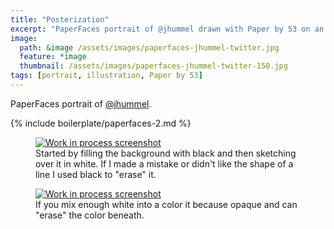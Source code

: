 ```yaml
---
title: "Posterization"
excerpt: "PaperFaces portrait of @jhummel drawn with Paper by 53 on an iPad."
image: 
  path: &image /assets/images/paperfaces-jhummel-twitter.jpg 
  feature: *image
  thumbnail: /assets/images/paperfaces-jhummel-twitter-150.jpg
tags: [portrait, illustration, Paper by 53]
---
```


PaperFaces portrait of [@jhummel](http://twitter.com/jhummel).

{% include boilerplate/paperfaces-2.md %}

<figure>
	<a href="/assets/images/paperfaces-jhummel-process-1-lg.jpg"><img src="/assets/images/paperfaces-jhummel-process-1-600.jpg" alt="Work in process screenshot"></a>
	<figcaption>Started by filling the background with black and then sketching over it in white. If I made a mistake or didn't like the shape of a line I used black to "erase" it.</figcaption>
</figure>

<figure>
	<a href="/assets/images/paperfaces-jhummel-process-2-lg.jpg"><img src="/assets/images/paperfaces-jhummel-process-2-600.jpg" alt="Work in process screenshot"></a>
	<figcaption>If you mix enough white into a color it because opaque and can "erase" the color beneath.</figcaption>
</figure>
